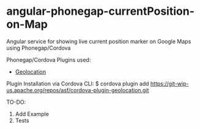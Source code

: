 angular-phonegap-currentPosition-on-Map
=======================================

Angular service for showing live current position marker on Google Maps using Phonegap/Cordova

Phonegap/Cordova Plugins used:
- <a href="https://cordova.apache.org/docs/en/3.0.0/cordova_geolocation_geolocation.md.html">Geolocation </a> 

Plugin Installation via Cordova CLI:
$ cordova plugin add https://git-wip-us.apache.org/repos/asf/cordova-plugin-geolocation.git


TO-DO:
1) Add Example
2) Tests



